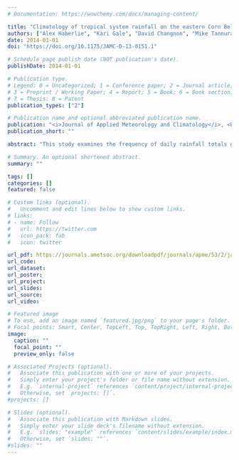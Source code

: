 ```yaml
---
# Documentation: https://wowchemy.com/docs/managing-content/

title: "Climatology of tropical system rainfall on the eastern Corn Belt"
authors: ["Alex Haberlie", "Kari Gale", "David Changnon", "Mike Tannura"]
date: 2014-01-01
doi: "https://doi.org/10.1175/JAMC-D-13-0151.1"

# Schedule page publish date (NOT publication's date).
publishDate: 2014-01-01

# Publication type.
# Legend: 0 = Uncategorized; 1 = Conference paper; 2 = Journal article;
# 3 = Preprint / Working Paper; 4 = Report; 5 = Book; 6 = Book section;
# 7 = Thesis; 8 = Patent
publication_types: ["2"]

# Publication name and optional abbreviated publication name.
publication: "<i>Journal of Applied Meteorology and Climatology</i>, <b>53</b>, 395-405"
publication_short: ""

abstract: "This study examines the frequency of daily rainfall totals greater than 2.54 cm (1 in.) averaged within a climate division (CD) associated with tropical systems that moved through the U.S. eastern Corn Belt region during the growing season. These occurrences are defined as “events.” From 1913 to 2012, the tracks of 60 tropical systems moved over a study area that included 24 CDs—9 in Illinois, 9 in Indiana, and 6 in western Ohio. Of those 60 tropical systems, 37 were associated with events. Event risk varied through the growing season ranging from 3 events in June to 21 events in September. Decadal analysis showed an increase in the frequency of tropical systems and events during the last decade of the study (2003–12). Tropical systems were infrequent, and the timing of rainfall associated with the majority of events (i.e., September) was too late to impact corn and soybean development or yield in this region. Events had some impact on current and subsequent CD average soil moisture conditions; however, only 8 of the 37 events produced dramatic improvements in Palmer drought severity index (PDSI) values from categorical moderate to severe drought levels to near-normal conditions in the eastern Corn Belt. Those CDs that experienced a September or October event were associated with significantly higher PDSI values (+1.34) prior to the following summer than those that did not experience an event (+0.54)."

# Summary. An optional shortened abstract.
summary: ""

tags: []
categories: []
featured: false

# Custom links (optional).
#   Uncomment and edit lines below to show custom links.
# links:
# - name: Follow
#   url: https://twitter.com
#   icon_pack: fab
#   icon: twitter

url_pdf: https://journals.ametsoc.org/downloadpdf/journals/apme/53/2/jamc-d-13-0151.1.xml
url_code:
url_dataset:
url_poster:
url_project:
url_slides:
url_source:
url_video:

# Featured image
# To use, add an image named `featured.jpg/png` to your page's folder. 
# Focal points: Smart, Center, TopLeft, Top, TopRight, Left, Right, BottomLeft, Bottom, BottomRight.
image:
  caption: ""
  focal_point: ""
  preview_only: false

# Associated Projects (optional).
#   Associate this publication with one or more of your projects.
#   Simply enter your project's folder or file name without extension.
#   E.g. `internal-project` references `content/project/internal-project/index.md`.
#   Otherwise, set `projects: []`.
#projects: []

# Slides (optional).
#   Associate this publication with Markdown slides.
#   Simply enter your slide deck's filename without extension.
#   E.g. `slides: "example"` references `content/slides/example/index.md`.
#   Otherwise, set `slides: ""`.
#slides: ""
---
```

